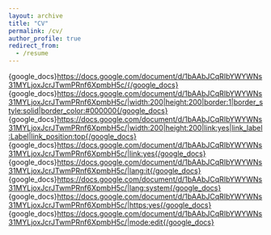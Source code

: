 ```yaml
---
layout: archive
title: "CV"
permalink: /cv/
author_profile: true
redirect_from:
  - /resume
---
```


{google_docs}https://docs.google.com/document/d/1bAAbJCqRIbYWYWNs31MYLjoxJcrJTwmPRnf6XpmbH5c/{/google_docs}
{google_docs}https://docs.google.com/document/d/1bAAbJCqRIbYWYWNs31MYLjoxJcrJTwmPRnf6XpmbH5c/|width:200|height:200|border:1|border_style:solid|border_color:#000000{/google_docs}
{google_docs}https://docs.google.com/document/d/1bAAbJCqRIbYWYWNs31MYLjoxJcrJTwmPRnf6XpmbH5c/|width:200|height:200|link:yes|link_label:Label|link_position:top{/google_docs}
{google_docs}https://docs.google.com/document/d/1bAAbJCqRIbYWYWNs31MYLjoxJcrJTwmPRnf6XpmbH5c/|link:yes{/google_docs}
{google_docs}https://docs.google.com/document/d/1bAAbJCqRIbYWYWNs31MYLjoxJcrJTwmPRnf6XpmbH5c/|lang:it{/google_docs}
{google_docs}https://docs.google.com/document/d/1bAAbJCqRIbYWYWNs31MYLjoxJcrJTwmPRnf6XpmbH5c/|lang:system{/google_docs}
{google_docs}https://docs.google.com/document/d/1bAAbJCqRIbYWYWNs31MYLjoxJcrJTwmPRnf6XpmbH5c/|https:yes{/google_docs}
{google_docs}https://docs.google.com/document/d/1bAAbJCqRIbYWYWNs31MYLjoxJcrJTwmPRnf6XpmbH5c/|mode:edit{/google_docs}
